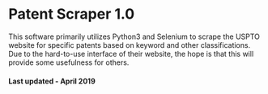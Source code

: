 # Patent Scraper 1.0

This software primarily utilizes Python3 and Selenium to scrape the USPTO website for specific patents based on keyword and other classifications. Due to the hard-to-use interface of their website, the hope is that this will provide some usefulness for others.

#### Last updated - April 2019
